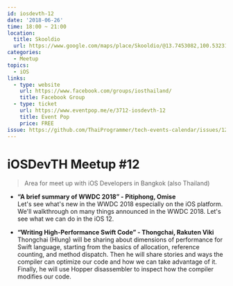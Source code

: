 ```yaml
---
id: iosdevth-12
date: '2018-06-26'
time: 18:00 ~ 21:00
location:
  title: Skooldio
  url: https://www.google.com/maps/place/Skooldio/@13.7453082,100.5323123,17z/data=!3m1!4b1!4m5!3m4!1s0x30e29ed20f866c4d:0x463779056a8f1ee3!8m2!3d13.7453082!4d100.534501?shorturl=1
categories:
  - Meetup
topics:
  - iOS
links:
  - type: website
    url: https://www.facebook.com/groups/iosthailand/
    title: Facebook Group
  - type: ticket
    url: https://www.eventpop.me/e/3712-iosdevth-12
    title: Event Pop
    price: FREE
issue: https://github.com/ThaiProgrammer/tech-events-calendar/issues/123
---
```


# iOSDevTH Meetup #12

> Area for meet up with iOS Developers in Bangkok (also Thailand)

* **“A brief summary of WWDC 2018” - Pitiphong, Omise** \
  Let's see what's new in the WWDC 2018 especially on the iOS platform. We'll walkthrough on many things announced in the WWDC 2018. Let's see what we can do in the iOS 12.

* **“Writing High-Performance Swift Code” - Thongchai, Rakuten Viki** \
  Thongchai (Hlung) will be sharing about dimensions of performance for Swift language, starting from the basics of allocation, reference counting, and method dispatch. Then he will share stories and ways the compiler can optimize our code and how we can take advantage of it. Finally, he will use Hopper disassembler to inspect how the compiler modifies our code.
